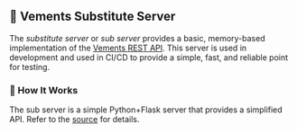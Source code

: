 ## 🧪 Vements Substitute Server

The *substitute server* or *sub server* provides a basic, memory-based implementation of the [Vements REST API](https://github.com/vements/rest-api).  This server is used in development and used in CI/CD to provide a simple, fast, and reliable point for testing.

### 🎯 How It Works

The sub server is a simple Python+Flask server that provides a simplified API.  Refer to the [source](./subserver/__main__.py) for details.
